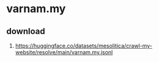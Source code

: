 # varnam.my

## download

1. https://huggingface.co/datasets/mesolitica/crawl-my-website/resolve/main/varnam.my.jsonl